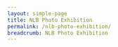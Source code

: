 ```yaml
---
layout: simple-page
title: NLB Photo Exhibition
permalink: /nlb-photo-exhibition/
breadcrumb: NLB Photo Exhibition
---
```

